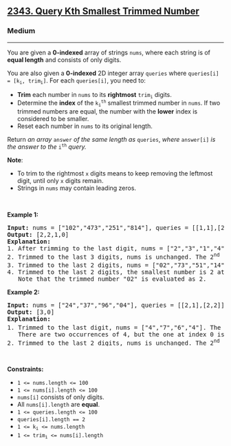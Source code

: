 <h2><a href="https://leetcode.com/problems/query-kth-smallest-trimmed-number/">2343. Query Kth Smallest Trimmed Number</a></h2><h3>Medium</h3><hr><div style="user-select: auto;"><p style="user-select: auto;">You are given a <strong style="user-select: auto;">0-indexed</strong> array of strings <code style="user-select: auto;">nums</code>, where each string is of <strong style="user-select: auto;">equal length</strong> and consists of only digits.</p>

<p style="user-select: auto;">You are also given a <strong style="user-select: auto;">0-indexed</strong> 2D integer array <code style="user-select: auto;">queries</code> where <code style="user-select: auto;">queries[i] = [k<sub style="user-select: auto;">i</sub>, trim<sub style="user-select: auto;">i</sub>]</code>. For each <code style="user-select: auto;">queries[i]</code>, you need to:</p>

<ul style="user-select: auto;">
	<li style="user-select: auto;"><strong style="user-select: auto;">Trim</strong> each number in <code style="user-select: auto;">nums</code> to its <strong style="user-select: auto;">rightmost</strong> <code style="user-select: auto;">trim<sub style="user-select: auto;">i</sub></code> digits.</li>
	<li style="user-select: auto;">Determine the <strong style="user-select: auto;">index</strong> of the <code style="user-select: auto;">k<sub style="user-select: auto;">i</sub><sup style="user-select: auto;">th</sup></code> smallest trimmed number in <code style="user-select: auto;">nums</code>. If two trimmed numbers are equal, the number with the <strong style="user-select: auto;">lower</strong> index is considered to be smaller.</li>
	<li style="user-select: auto;">Reset each number in <code style="user-select: auto;">nums</code> to its original length.</li>
</ul>

<p style="user-select: auto;">Return <em style="user-select: auto;">an array </em><code style="user-select: auto;">answer</code><em style="user-select: auto;"> of the same length as </em><code style="user-select: auto;">queries</code>,<em style="user-select: auto;"> where </em><code style="user-select: auto;">answer[i]</code><em style="user-select: auto;"> is the answer to the </em><code style="user-select: auto;">i<sup style="user-select: auto;">th</sup></code><em style="user-select: auto;"> query.</em></p>

<p style="user-select: auto;"><strong style="user-select: auto;">Note</strong>:</p>

<ul style="user-select: auto;">
	<li style="user-select: auto;">To trim to the rightmost <code style="user-select: auto;">x</code> digits means to keep removing the leftmost digit, until only <code style="user-select: auto;">x</code> digits remain.</li>
	<li style="user-select: auto;">Strings in <code style="user-select: auto;">nums</code> may contain leading zeros.</li>
</ul>

<p style="user-select: auto;">&nbsp;</p>
<p style="user-select: auto;"><strong style="user-select: auto;">Example 1:</strong></p>

<pre style="user-select: auto;"><strong style="user-select: auto;">Input:</strong> nums = ["102","473","251","814"], queries = [[1,1],[2,3],[4,2],[1,2]]
<strong style="user-select: auto;">Output:</strong> [2,2,1,0]
<strong style="user-select: auto;">Explanation:</strong>
1. After trimming to the last digit, nums = ["2","3","1","4"]. The smallest number is 1 at index 2.
2. Trimmed to the last 3 digits, nums is unchanged. The 2<sup style="user-select: auto;">nd</sup> smallest number is 251 at index 2.
3. Trimmed to the last 2 digits, nums = ["02","73","51","14"]. The 4<sup style="user-select: auto;">th</sup> smallest number is 73.
4. Trimmed to the last 2 digits, the smallest number is 2 at index 0.
   Note that the trimmed number "02" is evaluated as 2.
</pre>

<p style="user-select: auto;"><strong style="user-select: auto;">Example 2:</strong></p>

<pre style="user-select: auto;"><strong style="user-select: auto;">Input:</strong> nums = ["24","37","96","04"], queries = [[2,1],[2,2]]
<strong style="user-select: auto;">Output:</strong> [3,0]
<strong style="user-select: auto;">Explanation:</strong>
1. Trimmed to the last digit, nums = ["4","7","6","4"]. The 2<sup style="user-select: auto;">nd</sup> smallest number is 4 at index 3.
   There are two occurrences of 4, but the one at index 0 is considered smaller than the one at index 3.
2. Trimmed to the last 2 digits, nums is unchanged. The 2<sup style="user-select: auto;">nd</sup> smallest number is 24.
</pre>

<p style="user-select: auto;">&nbsp;</p>
<p style="user-select: auto;"><strong style="user-select: auto;">Constraints:</strong></p>

<ul style="user-select: auto;">
	<li style="user-select: auto;"><code style="user-select: auto;">1 &lt;= nums.length &lt;= 100</code></li>
	<li style="user-select: auto;"><code style="user-select: auto;">1 &lt;= nums[i].length &lt;= 100</code></li>
	<li style="user-select: auto;"><code style="user-select: auto;">nums[i]</code> consists of only digits.</li>
	<li style="user-select: auto;">All <code style="user-select: auto;">nums[i].length</code> are <strong style="user-select: auto;">equal</strong>.</li>
	<li style="user-select: auto;"><code style="user-select: auto;">1 &lt;= queries.length &lt;= 100</code></li>
	<li style="user-select: auto;"><code style="user-select: auto;">queries[i].length == 2</code></li>
	<li style="user-select: auto;"><code style="user-select: auto;">1 &lt;= k<sub style="user-select: auto;">i</sub> &lt;= nums.length</code></li>
	<li style="user-select: auto;"><code style="user-select: auto;">1 &lt;= trim<sub style="user-select: auto;">i</sub> &lt;= nums[i].length</code></li>
</ul>
</div>
